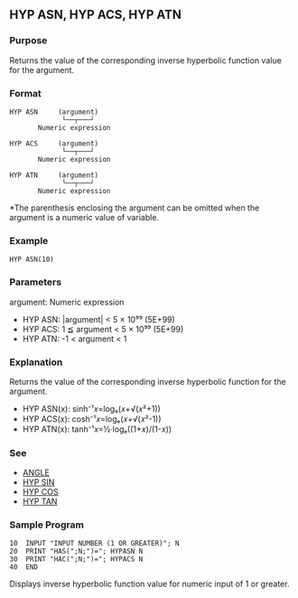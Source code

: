 ## HYP ASN, HYP ACS, HYP ATN

### Purpose
Returns the value of the corresponding inverse hyperbolic function value for the argument.

### Format
```basic
HYP ASN     (argument)
             └──┬───┘ 
       Numeric expression
   
HYP ACS     (argument)
             └──┬───┘ 
       Numeric expression
   
HYP ATN     (argument)
             └──┬───┘ 
       Numeric expression
```
*The parenthesis enclosing the argument can be omitted when the argument
is a numeric value of variable.

### Example
```basic
HYP ASN(10)
```

### Parameters
argument: Numeric expression
 - HYP ASN: |argument| < 5 × 10⁹⁹ (5E+99)
 - HYP ACS: 1 ≦ argument < 5 × 10⁹⁹ (5E+99)
 - HYP ATN: -1 < argument < 1

### Explanation
Returns the value of the corresponding inverse hyperbolic function
for the argument. 
 - HYP ASN(x): sinh⁻¹𝑥=logₑ(𝑥+√(𝑥²+1))
 - HYP ACS(x): cosh⁻¹𝑥=logₑ(𝑥+√(𝑥²-1))
 - HYP ATN(x): tanh⁻¹𝑥=½∙logₑ((1+𝑥)/(1-𝑥))

### See
- [ANGLE](ANGLE.md)
- [HYP SIN](HYP_SIN_COS_TAN.md)
- [HYP COS](HYP_SIN_COS_TAN.md)
- [HYP TAN](HYP_SIN_COS_TAN.md)

### Sample Program
```basic
10  INPUT "INPUT NUMBER (1 OR GREATER)"; N
20  PRINT "HAS(";N;")="; HYPASN N
30  PRINT "HAC(";N;")="; HYPACS N
40  END
```
Displays inverse hyperbolic function value for numeric input of 1 or greater.

